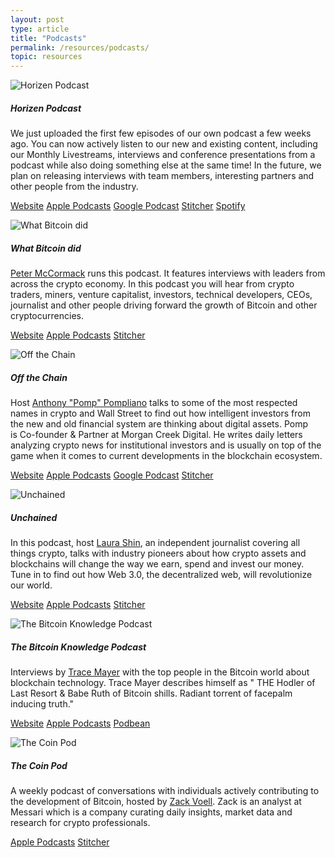 ```yaml
---
layout: post
type: article
title: "Podcasts"
permalink: /resources/podcasts/
topic: resources
---
```



<div class="row mt-5">
    <div class="col-md-3">
        <img src="https://secureimg.stitcher.com/feedimagesplain328/367125.jpg" alt="Horizen Podcast" />
    </div>
    <div class="col-md-9">
        <h5 class="mt-2 mt-md-0">Horizen Podcast</h5>
        <p>
            We just uploaded the first few episodes of our own podcast a few weeks ago. You can now actively listen to our new and existing content, including our Monthly Livestreams, interviews and conference presentations from a podcast while also doing something else at the same time! In the future, we plan on releasing interviews with team members, interesting partners and other people from the industry.
        </p>
        <p class="mt-5">
            <a class="btn btn-info mb-2 mr-2" href="" target="_blank">Website</a>
            <a class="btn btn-info mb-2 mr-2" href="https://itunes.apple.com/at/podcast/horizen/id1451532930?l=en&mt=2" target="_blank">Apple Podcasts</a>
            <a class="btn btn-info mb-2 mr-2" href="https://play.google.com/music/listen#/ps/Igdazc3uwlcwek7dsbmfxcnenq4" target="_blank">Google Podcast</a>
            <a class="btn btn-info mb-2 mr-2" href="https://www.stitcher.com/podcast/horizen" target="_blank">Stitcher</a>
            <a class="btn btn-info mb-2" href="https://open.spotify.com/show/19QEuU6YL0gtr0Z49X7GmY" target="_blank">Spotify</a>
        </p>
    </div>
</div>


<div class="row mt-5">
    <div class="col-md-3">
        <img src="https://secureimg.stitcher.com/feedimagesplain328/159159.jpg" alt="What Bitcoin did" />
    </div>
    <div class="col-md-9">
        <h5 class="mt-2 mt-md-0">What Bitcoin did</h5>
        <p>
            <a href="https://twitter.com/PeterMcCormack" target="_blank">Peter McCormack</a> runs this podcast. It features interviews with leaders from across the crypto economy. In this podcast you will hear from crypto traders, miners, venture capitalist, investors, technical developers, CEOs, journalist and other people driving forward the growth of Bitcoin and other cryptocurrencies.
        </p>
        <p class="mt-5">
            <a class="btn btn-info mr-2 mb-2" href="https://www.whatbitcoindid.com/" target="_blank">Website</a>
            <a class="btn btn-info mr-2 mb-2" href="https://itunes.apple.com/at/podcast/the-what-bitcoin-did-podcast/id1317356120?l=en&mt=2" target="_blank">Apple Podcasts</a>
            <a class="btn btn-info mb-2" href="https://www.stitcher.com/podcast/what-bitcoin-did" target="_blank">Stitcher</a>
        </p>
    </div>
</div>


<div class="row mt-5">
    <div class="col-md-3">
        <img src="https://is3-ssl.mzstatic.com/image/thumb/Music128/v4/53/37/6d/53376dd3-801b-3eb1-2f8a-806d8f190257/source/1200x630bb.jpg" alt="Off the Chain" />
    </div>
    <div class="col-md-9">
        <h5 class="mt-2 mt-md-0">Off the Chain</h5>
        <p>
            Host <a href="https://twitter.com/APompliano" target="_blank">Anthony "Pomp" Pompliano</a> talks to some of the most respected names in crypto and Wall Street to find out how intelligent investors from the new and old financial system are thinking about digital assets. Pomp is Co-founder & Partner at Morgan Creek Digital. He writes daily letters analyzing crypto news for institutional investors and is usually on top of the game when it comes to current developments in the blockchain ecosystem.
        </p>
        <p class="mt-5">
            <a class="btn btn-info mb-2 mr-2" href="https://offthechain.libsyn.com/" target="_blank">Website</a>
            <a class="btn btn-info mb-2 mr-2" href="https://itunes.apple.com/at/podcast/off-the-chain/id1434060078?l=en&mt=2" target="_blank">Apple Podcasts</a>
            <a class="btn btn-info mb-2 mr-2" href="https://www.google.com/podcasts?feed=aHR0cDovL29mZnRoZWNoYWluLmxpYnN5bi5jb20vcnNz" target="_blank">Google Podcast</a>
            <a class="btn btn-info mb-2" href="https://www.stitcher.com/podcast/blockworks-group/off-the-chain" target="_blank">Stitcher</a>
        </p>
    </div>
</div>


<div class="row mt-5">
    <div class="col-md-3">
        <img src="https://i1.sndcdn.com/avatars-000359576747-qmfxcm-t500x500.jpg" alt="Unchained" />
    </div>
    <div class="col-md-9">
        <h5 class="mt-2 mt-md-0">Unchained</h5>
        <p>
            In this podcast, host <a href="https://twitter.com/laurashin" target="_blank">Laura Shin</a>, an independent journalist covering all things crypto, talks with industry pioneers about how crypto assets and blockchains will change the way we earn, spend and invest our money. Tune in to find out how Web 3.0, the decentralized web, will revolutionize our world.
        </p>
        <p class="mt-5">
            <a class="btn btn-info mb-2 mr-2" href="https://unchainedpodcast.com/" target="_blank">Website</a>
            <a class="btn btn-info mb-2 mr-2" href="https://itunes.apple.com/at/podcast/unchained-your-no-hype-resource-for-all-things-crypto/id1123922160?l=en&mt=2" target="_blank">Apple Podcasts</a>
            <a class="btn btn-info mb-2" href="https://www.stitcher.com/podcast/forbes-podcast-network/unchained-big-ideas-from-the-worlds-of-blockchain-and-fintech" target="_blank">Stitcher</a>
        </p>
    </div>
</div>


<div class="row mt-5">
    <div class="col-md-3">
        <img src="https://www.bitcoin.kn/img/bitcoin-knowledge-podcast.jpg" alt="The Bitcoin Knowledge Podcast" />
    </div>
    <div class="col-md-9">
        <h5 class="mt-2 mt-md-0">The Bitcoin Knowledge Podcast</h5>
        <p>
            Interviews by <a href="https://twitter.com/TraceMayer" target="_blank">Trace Mayer</a> with the top people in the Bitcoin world about blockchain technology. Trace Mayer describes himself as " THE Hodler of Last Resort & Babe Ruth of Bitcoin shills. Radiant torrent of facepalm inducing truth."
        </p>
        <p class="mt-5">
            <a class="btn btn-info mb-2 mr-2" href="https://www.bitcoin.kn/" target="_blank">Website</a>
            <a class="btn btn-info mb-2 mr-2" href="https://itunes.apple.com/at/podcast/the-bitcoin-knowledge-podcast/id301670981?l=en&mt=2" target="_blank">Apple Podcasts</a>
            <a class="btn btn-info mb-2" href="https://www.podbean.com/podcast-detail/mrvih-3a3df/Podcast-%E2%80%93-The-Bitcoin-Knowledge-Podcast" target="_blank">Podbean</a>
        </p>
    </div>
</div>


<div class="row mt-5">
    <div class="col-md-3">
        <img src="https://secureimg.stitcher.com/feedimagesplain328/173867.jpg" alt="The Coin Pod" />
    </div>
    <div class="col-md-9">
        <h5 class="mt-2 mt-md-0">The Coin Pod</h5>
        <p>
            A weekly podcast of conversations with individuals actively contributing to the development of Bitcoin, hosted by <a href="https://twitter.com/zackvoell" target="_blank">Zack Voell</a>. Zack is an analyst at Messari which is a company curating daily insights, market data and research for crypto professionals.
        </p>
        <p class="mt-5">
            <a class="btn btn-info mb-2 mr-2" href="https://itunes.apple.com/at/podcast/the-coin-pod/id1350143328?l=en&mt=2" target="_blank">Apple Podcasts</a>
            <a class="btn btn-info mb-2" href="https://www.stitcher.com/podcast/the-coin-pod" target="_blank">Stitcher</a>
        </p>
    </div>
</div>

